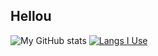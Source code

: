## Hellou 

<!-- &cache_seconds=1800 is for updating stats every 30 minutes -->

![My GitHub stats](https://github-readme-stats.vercel.app/api?username=Piola-l&show_icons=true&theme=apprentice&rank_icon=github&line_height=28&custom_title=My%20GitHub%20Stats&card_heigth=450&cache_seconds=1800)
[![Langs I Use](https://github-readme-stats.vercel.app/api/top-langs/?username=Piola-l&layout=compact&show_icons=true&theme=apprentice&custom_title=Langs%20I%20Use&card_heigth=450&cache_seconds=1800)](https://github.com/anuraghazra/github-readme-stats)
